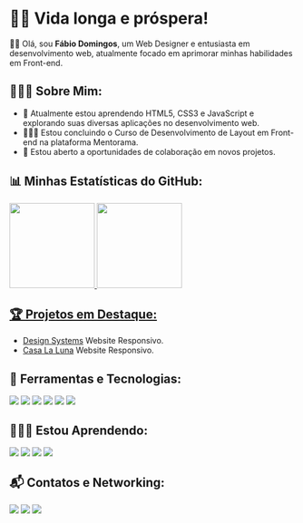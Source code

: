 # 🖖🏽 Vida longa e próspera!

👋🏽 Olá, sou <b>Fábio Domingos</b>, um Web Designer e entusiasta em desenvolvimento web, atualmente focado em aprimorar minhas habilidades em Front-end.

## 🙋🏽‍♂️ Sobre Mim:

- 🌱 Atualmente estou aprendendo HTML5, CSS3 e JavaScript e explorando suas diversas aplicações no desenvolvimento web.
- 👨🏽‍🎓 Estou concluindo o Curso de Desenvolvimento de Layout em Front-end na plataforma Mentorama.
- 💼 Estou aberto a oportunidades de colaboração em novos projetos.

## 📊 Minhas Estatísticas do GitHub:

<div>
  <a href="https://github.com/domfabio">
  <img height="150em" src="https://github-readme-stats.vercel.app/api/top-langs/?username=domfabio&layout=compact&langs_count=7&theme=tokyonight"/>
  <img height="150em" src="https://github-readme-stats.vercel.app/api?username=domfabio&show_icons=true&theme=tokyonight&include_all_commits=true&count_private=true"/>
</div>

## 🏆 Projetos em Destaque:

- [Design Systems](https://github.com/domfabio/Projeto-Final-Website-Responsivo-Design-Systems) Website Responsivo.
- [Casa La Luna](https://github.com/domfabio/Website-Responsivo-Casa-La-Luna) Website Responsivo.

## 🚀 Ferramentas e Tecnologias:

<div>
<img src="https://img.shields.io/badge/HTML5-E34F26?style=for-the-badge&logo=html5&logoColor=white"/>
<img src="https://img.shields.io/badge/CSS3-1572B6?style=for-the-badge&logo=css3&logoColor=white"/>
<img src="https://img.shields.io/badge/GIT-E44C30?style=for-the-badge&logo=git&logoColor=white"/>
<img src="https://img.shields.io/badge/VSCode-0078D4?style=for-the-badge&logo=visual%20studio%20code&logoColor=white"/>
<img src="https://img.shields.io/badge/GitHub-100000?style=for-the-badge&logo=github&logoColor=white"/>
<img src="https://img.shields.io/badge/Figma-F24E1E?style=for-the-badge&logo=figma&logoColor=white"/>
</div>

## 🧑🏽‍💻 Estou Aprendendo:

<div>
<img src="https://img.shields.io/badge/Node%20js-339933?style=for-the-badge&logo=nodedotjs&logoColor=white"/>
<img src="https://img.shields.io/badge/npm-CB3837?style=for-the-badge&logo=npm&logoColor=white"/>
<img src="https://img.shields.io/badge/Sass-CC6699?style=for-the-badge&logo=sass&logoColor=white"/>
<img src="https://img.shields.io/badge/JavaScript-323330?style=for-the-badge&logo=javascript&logoColor=F7DF1E"/>
</div>

## 📬 Contatos e Networking:
<div> 
  <a href="https://www.linkedin.com/in/fabio-domingos/" target="_blank"><img src="https://img.shields.io/badge/-LinkedIn-%230077B5?style=for-the-badge&logo=linkedin&logoColor=white" target="_blank"></a>
 <a href="mailto:domfabio25@gmail.com"><img src="https://img.shields.io/badge/Gmail-D14836?style=for-the-badge&logo=gmail&logoColor=white" target="_blank"></a>
<a href = "https://wa.me/5521996707390"><img src="https://img.shields.io/badge/WhatsApp-25D366?style=for-the-badge&logo=whatsapp&logoColor=white" target="_blank"></a>
</div>
